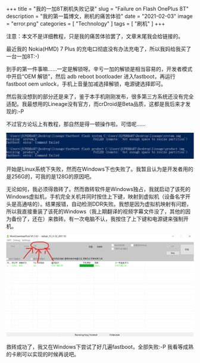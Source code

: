 +++
title = "我的一加8T刷机失败记录"
slug = "Failure on Flash OnePlus 8T"
description = "我的第一篇博文，刷机的痛苦体验"
date = "2021-02-03"
image = "error.png"
categories = [
    "Technology"
]
tags = [
    "刷机"
]
+++


注意：本文不是详细教程，只是我的痛苦体验罢了，文章末尾我会给链接的。  

最近我的 Nokia(HMD) 7 Plus 的充电口彻底没有办法充电了，所以我妈给我买了一台一加8T:-)  

到手的第一件事嘛......一定是解锁呀。辛亏一加的解锁是相当容易的，开发者模式中开启“OEM 解锁”，然后 adb reboot bootloader 进入fastboot，再运行 fastboot oem unlock，手机上音量加减选择解锁，电源键选择即可。  

然后我没想到的部分还是来了，鉴于本手机刚刚发布，很多第三方系统还没有完全适配。我最想用的Lineage没有官方，而crDroid是Beta品质，这都是我后来才发现的:-P  

不过官方论坛上有教程，那自然是得一顿操作啦。可惜呢......  

![这个是我在Windows下的第二次失败，第一次是在Linux下的](error.png)

开始是Linux系统下失败，然而在Windows下也失败了。我暂且认为是开发者用的是256G的，可我的是128G的原因吧。  

无论如何，我必须得救砖了。然而救砖软件是Windows独占，我就启动了该死的Windows虚拟机，手机完全关机并同时按住上下键，映射到虚拟机（设备名字开头是高通啥的）。结果报错，自动检测DDR失败。我想是因为虚拟机映射有问题，所以我直接重装了该死的Windows（我上期翻译的视频字幕文件没了，其他的因为备份了，还在）来救砖。有一次电脑不认，我按住了上下键和电源键来强制开机。  

![注意红箭头指示的地方，一定先要选上！否则救砖失败，手机变成假砖](rescue.png)

救砖成功了，我又在Windows下尝试了好几遍fastboot，全部失败:-P 我看等成熟的卡刷可以实现的时候再说吧。
